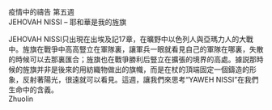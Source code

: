 疫情中的禱告 第五週  
JEHOVAH NISSI – 耶和華是我的旌旗  

JEHOVAH NISSI只出現在出埃及記17章，在曠野中以色列人與亞瑪力人的大戰中。旌旗在戰爭中高高豎立在軍隊裏，讓軍兵一眼就看見自己的軍隊在哪裏，失散的時候可以去那裏匯合；旌旗也在戰爭勝利后豎立在擴張的境界的高處。據説那時候的旌旗并非是後來的用紡織物做出的旗幟，而是在杖的頂端固定一個鑄造的形象，反射著陽光，很遠就可以看見。這週，讓我們來思考“YAWEH NISSI”在我們生命中的含義。  
Zhuolin  

